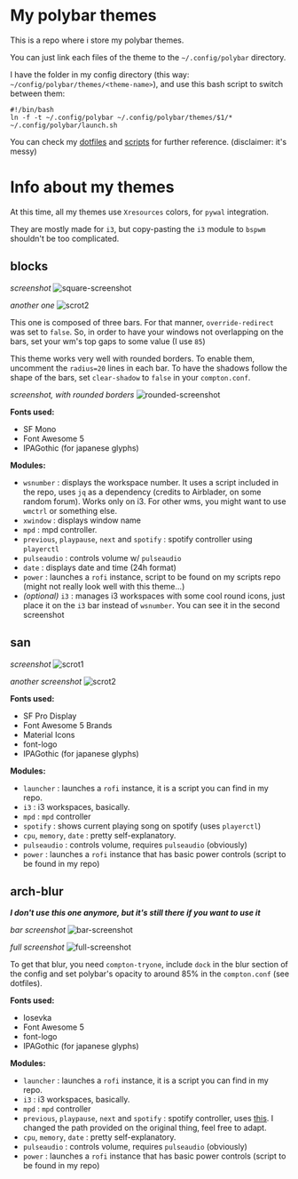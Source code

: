 # My polybar themes
This is a repo where i store my polybar themes.

You can just link each files of the theme to the `~/.config/polybar` directory.

I have the folder in my config directory (this way: `~/config/polybar/themes/<theme-name>`), and use this bash script to switch between them:
```shell
#!/bin/bash
ln -f -t ~/.config/polybar ~/.config/polybar/themes/$1/*
~/.config/polybar/launch.sh
```

You can check my [dotfiles](https://github.com/ngynLk/dotfiles) and [scripts](https://github.com/ngynLk/scripts) for further reference. (disclaimer: it's messy)

# Info about my themes
At this time, all my themes use `Xresources` colors, for `pywal` integration.

They are mostly made for `i3`, but copy-pasting the `i3` module to `bspwm` shouldn't be too complicated.

## blocks

*screenshot*
![square-screenshot](https://raw.githubusercontent.com/ngynLk/polybar-themes/master/blocks/scrot-square.png "Screenshot, in the default config of the theme")

*another one*
![scrot2](https://raw.githubusercontent.com/ngynLk/polybar-themes/master/blocks/scrot2.png "Screenshot, another layout")

This one is composed of three bars. For that manner, `override-redirect` was set to `false`. So, in order to have your windows not overlapping on the bars, set your wm's top gaps to some value (I use `85`)

This theme works very well with rounded borders. To enable them, uncomment the `radius=20` lines in each bar. To have the shadows follow the shape of the bars, set `clear-shadow` to `false` in your `compton.conf`.

*screenshot, with rounded borders*
![rounded-screenshot](https://raw.githubusercontent.com/ngynLk/polybar-themes/master/blocks/scrot-rounded.png "Screenshot, with rounded borders")


**Fonts used:**
+ SF Mono
+ Font Awesome 5
+ IPAGothic (for japanese glyphs)

**Modules:**
+ `wsnumber` : displays the workspace number. It uses a script included in the repo, uses `jq` as a dependency (credits to Airblader, on some random forum). Works only on i3. For other wms, you might want to use `wmctrl` or something else.
+ `xwindow` : displays window name
+ `mpd` : mpd controller.
+ `previous`, `playpause`, `next` and `spotify` : spotify controller using `playerctl` 
+ `pulseaudio` : controls volume w/ `pulseaudio`
+ `date` : displays date and time (24h format)
+ `power` : launches a `rofi` instance, script to be found on my scripts repo (might not really look well with this theme...)
+ *(optional)* `i3` : manages i3 workspaces with some cool round icons, just place it on the `i3` bar instead of `wsnumber`. You can see it in the second screenshot

## san

*screenshot*
![scrot1](https://raw.githubusercontent.com/ngynLk/polybar-themes/master/san/scrot1.png "Screenshot n°1")

*another screenshot*
![scrot2](https://raw.githubusercontent.com/ngynLk/polybar-themes/master/san/scrot2.png "Screenshot n°2")

**Fonts used:**
+ SF Pro Display
+ Font Awesome 5 Brands
+ Material Icons
+ font-logo
+ IPAGothic (for japanese glyphs)

**Modules:**
+ `launcher` : launches a `rofi` instance, it is a script you can find in my repo.
+ `i3` : i3 workspaces, basically.
+ `mpd` : `mpd` controller
+ `spotify` : shows current playing song on  spotify (uses `playerctl`)
+ `cpu`, `memory`, `date` : pretty self-explanatory.
+ `pulseaudio` : controls volume, requires `pulseaudio` (obviously)
+ `power` : launches a `rofi` instance that has basic power controls (script to be found in my repo)

## arch-blur

***I don't use this one anymore, but it's still there if you want to use it***

*bar screenshot*
![bar-screenshot](https://raw.githubusercontent.com/ngynLk/polybar-themes/master/arch-blur/bar-scrot.png "Bar Screenshot")

*full screenshot*
![full-screenshot](https://raw.githubusercontent.com/ngynLk/polybar-themes/master/arch-blur/scrot.png "Full Screenshot")

To get that blur, you need `compton-tryone`, include `dock` in the blur section of the config and set polybar's opacity to around 85% in the `compton.conf` (see dotfiles).

**Fonts used:**
+ Iosevka
+ Font Awesome 5
+ font-logo
+ IPAGothic (for japanese glyphs)

**Modules:**
+ `launcher` : launches a `rofi` instance, it is a script you can find in my repo.
+ `i3` : i3 workspaces, basically.
+ `mpd` : `mpd` controller
+ `previous`, `playpause`, `next` and `spotify` : spotify controller, uses [this](https://github.com/dietervanhoof/polybar-spotify-controls). I changed the path provided on the original thing, feel free to adapt.
+ `cpu`, `memory`, `date` : pretty self-explanatory.
+ `pulseaudio` : controls volume, requires `pulseaudio` (obviously)
+ `power` : launches a `rofi` instance that has basic power controls (script to be found in my repo)


